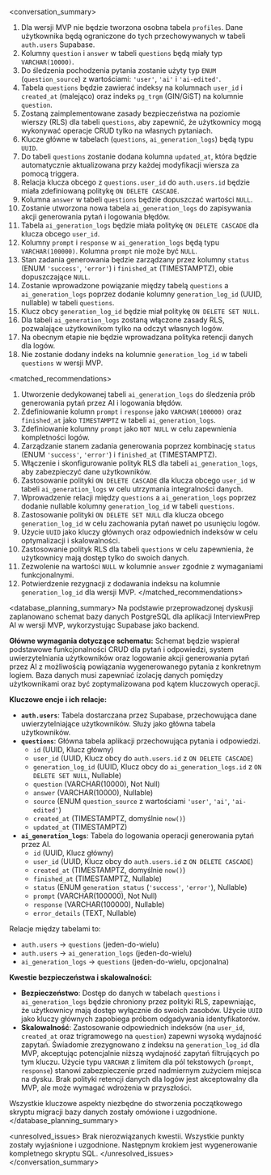 <conversation_summary>
<decisions>
1.  Dla wersji MVP nie będzie tworzona osobna tabela `profiles`. Dane użytkownika będą ograniczone do tych przechowywanych w tabeli `auth.users` Supabase.
2.  Kolumny `question` i `answer` w tabeli `questions` będą miały typ `VARCHAR(10000)`.
3.  Do śledzenia pochodzenia pytania zostanie użyty typ `ENUM` (`question_source`) z wartościami: `'user'`, `'ai'` i `'ai-edited'`.
4.  Tabela `questions` będzie zawierać indeksy na kolumnach `user_id` i `created_at` (malejąco) oraz indeks `pg_trgm` (GIN/GiST) na kolumnie `question`.
5.  Zostaną zaimplementowane zasady bezpieczeństwa na poziomie wierszy (RLS) dla tabeli `questions`, aby zapewnić, że użytkownicy mogą wykonywać operacje CRUD tylko na własnych pytaniach.
6.  Klucze główne w tabelach (`questions`, `ai_generation_logs`) będą typu `UUID`.
7.  Do tabeli `questions` zostanie dodana kolumna `updated_at`, która będzie automatycznie aktualizowana przy każdej modyfikacji wiersza za pomocą triggera.
8.  Relacja klucza obcego z `questions.user_id` do `auth.users.id` będzie miała zdefiniowaną politykę `ON DELETE CASCADE`.
9.  Kolumna `answer` w tabeli `questions` będzie dopuszczać wartości `NULL`.
10. Zostanie utworzona nowa tabela `ai_generation_logs` do zapisywania akcji generowania pytań i logowania błędów.
11. Tabela `ai_generation_logs` będzie miała politykę `ON DELETE CASCADE` dla klucza obcego `user_id`.
12. Kolumny `prompt` i `response` w `ai_generation_logs` będą typu `VARCHAR(100000)`. Kolumna `prompt` nie może być `NULL`.
13. Stan zadania generowania będzie zarządzany przez kolumny `status` (ENUM `'success'`, `'error'`) i `finished_at` (TIMESTAMPTZ), obie dopuszczające `NULL`.
14. Zostanie wprowadzone powiązanie między tabelą `questions` a `ai_generation_logs` poprzez dodanie kolumny `generation_log_id` (UUID, nullable) w tabeli `questions`.
15. Klucz obcy `generation_log_id` będzie miał politykę `ON DELETE SET NULL`.
16. Dla tabeli `ai_generation_logs` zostaną włączone zasady RLS, pozwalające użytkownikom tylko na odczyt własnych logów.
17. Na obecnym etapie nie będzie wprowadzana polityka retencji danych dla logów.
18. Nie zostanie dodany indeks na kolumnie `generation_log_id` w tabeli `questions` w wersji MVP.
    </decisions>

<matched_recommendations>
1.  Utworzenie dedykowanej tabeli `ai_generation_logs` do śledzenia prób generowania pytań przez AI i logowania błędów.
2.  Zdefiniowanie kolumn `prompt` i `response` jako `VARCHAR(100000)` oraz `finished_at` jako `TIMESTAMPTZ` w tabeli `ai_generation_logs`.
3.  Zdefiniowanie kolumny `prompt` jako `NOT NULL` w celu zapewnienia kompletności logów.
4.  Zarządzanie stanem zadania generowania poprzez kombinację `status` (ENUM `'success'`, `'error'`) i `finished_at` (TIMESTAMPTZ).
5.  Włączenie i skonfigurowanie polityk RLS dla tabeli `ai_generation_logs`, aby zabezpieczyć dane użytkowników.
6.  Zastosowanie polityki `ON DELETE CASCADE` dla klucza obcego `user_id` w tabeli `ai_generation_logs` w celu utrzymania integralności danych.
7.  Wprowadzenie relacji między `questions` a `ai_generation_logs` poprzez dodanie nullable kolumny `generation_log_id` w tabeli `questions`.
8.  Zastosowanie polityki `ON DELETE SET NULL` dla klucza obcego `generation_log_id` w celu zachowania pytań nawet po usunięciu logów.
9.  Użycie `UUID` jako kluczy głównych oraz odpowiednich indeksów w celu optymalizacji i skalowalności.
10. Zastosowanie polityk RLS dla tabeli `questions` w celu zapewnienia, że użytkownicy mają dostęp tylko do swoich danych.
11. Zezwolenie na wartości `NULL` w kolumnie `answer` zgodnie z wymaganiami funkcjonalnymi.
12. Potwierdzenie rezygnacji z dodawania indeksu na kolumnie `generation_log_id` dla wersji MVP.
    </matched_recommendations>

<database_planning_summary>
Na podstawie przeprowadzonej dyskusji zaplanowano schemat bazy danych PostgreSQL dla aplikacji InterviewPrep AI w wersji MVP, wykorzystując Supabase jako backend.

**Główne wymagania dotyczące schematu:**
Schemat będzie wspierał podstawowe funkcjonalności CRUD dla pytań i odpowiedzi, system uwierzytelniania użytkowników oraz logowanie akcji generowania pytań przez AI z możliwością powiązania wygenerowanego pytania z konkretnym logiem. Baza danych musi zapewniać izolację danych pomiędzy użytkownikami oraz być zoptymalizowana pod kątem kluczowych operacji.

**Kluczowe encje i ich relacje:**
-   **`auth.users`**: Tabela dostarczana przez Supabase, przechowująca dane uwierzytelniające użytkowników. Służy jako główna tabela użytkowników.
-   **`questions`**: Główna tabela aplikacji przechowująca pytania i odpowiedzi.
    -   `id` (UUID, Klucz główny)
    -   `user_id` (UUID, Klucz obcy do `auth.users.id` z `ON DELETE CASCADE`)
    -   `generation_log_id` (UUID, Klucz obcy do `ai_generation_logs.id` z `ON DELETE SET NULL`, Nullable)
    -   `question` (VARCHAR(10000), Not Null)
    -   `answer` (VARCHAR(10000), Nullable)
    -   `source` (ENUM `question_source` z wartościami `'user'`, `'ai'`, `'ai-edited'`)
    -   `created_at` (TIMESTAMPTZ, domyślnie `now()`)
    -   `updated_at` (TIMESTAMPTZ)
-   **`ai_generation_logs`**: Tabela do logowania operacji generowania pytań przez AI.
    -   `id` (UUID, Klucz główny)
    -   `user_id` (UUID, Klucz obcy do `auth.users.id` z `ON DELETE CASCADE`)
    -   `created_at` (TIMESTAMPTZ, domyślnie `now()`)
    -   `finished_at` (TIMESTAMPTZ, Nullable)
    -   `status` (ENUM `generation_status` (`'success'`, `'error'`), Nullable)
    -   `prompt` (VARCHAR(100000), Not Null)
    -   `response` (VARCHAR(100000), Nullable)
    -   `error_details` (TEXT, Nullable)

Relacje między tabelami to:
-   `auth.users` -> `questions` (jeden-do-wielu)
-   `auth.users` -> `ai_generation_logs` (jeden-do-wielu)
-   `ai_generation_logs` -> `questions` (jeden-do-wielu, opcjonalna)

**Kwestie bezpieczeństwa i skalowalności:**
-   **Bezpieczeństwo**: Dostęp do danych w tabelach `questions` i `ai_generation_logs` będzie chroniony przez polityki RLS, zapewniając, że użytkownicy mają dostęp wyłącznie do swoich zasobów. Użycie `UUID` jako kluczy głównych zapobiega próbom odgadywania identyfikatorów.
-   **Skalowalność**: Zastosowanie odpowiednich indeksów (na `user_id`, `created_at` oraz trigramowego na `question`) zapewni wysoką wydajność zapytań. Świadomie zrezygnowano z indeksu na `generation_log_id` dla MVP, akceptując potencjalnie niższą wydajność zapytań filtrujących po tym kluczu. Użycie typu `VARCHAR` z limitem dla pól tekstowych (`prompt`, `response`) stanowi zabezpieczenie przed nadmiernym zużyciem miejsca na dysku. Brak polityki retencji danych dla logów jest akceptowalny dla MVP, ale może wymagać wdrożenia w przyszłości.

Wszystkie kluczowe aspekty niezbędne do stworzenia początkowego skryptu migracji bazy danych zostały omówione i uzgodnione.
</database_planning_summary>

<unresolved_issues>
Brak nierozwiązanych kwestii. Wszystkie punkty zostały wyjaśnione i uzgodnione. Następnym krokiem jest wygenerowanie kompletnego skryptu SQL.
</unresolved_issues>
</conversation_summary>